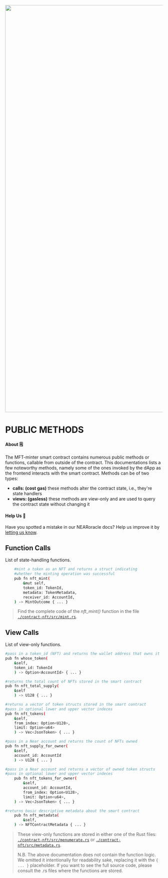 <p align="center">
  <a href="https://near.org/">
    <img alt="NearMonotoneWhite" src="https://github.com/BalloonBox-Inc/NEARoracle-Contract/blob/dev/images/monotone-white-bg.png" width="1300" />
  </a>
</p>

# PUBLIC METHODS

#### About :spiral_notepad:
The MFT-minter smart contract contains numerous public methods or functions, callable from outside of the contract. This documentations lists a few noteworthy methods, namely some of the ones invoked by the dApp as the frontend interacts with the smart contract. Methods can be of two types:
 - **calls: (cost gas)** these methods alter the contract state, i.e., they're state handlers
 - **views: (gasless)** these methods are view-only and are used to query the contract state without changing it

#### Help Us :handshake:
Have you spotted a mistake in our NEARoracle docs? Help us improve it by [letting us know](https://www.balloonbox.io/contact).

## Function Calls
List of state-handling functions.
```bash
    #mint a token as an NFT and returns a struct indicating
    #whether the minting operation was successful
    pub fn nft_mint(
        &mut self,
        token_id: TokenId,
        metadata: TokenMetadata,
        receiver_id: AccountId,
    ) -> MintOutcome { ... }
```
> Find the complete code of the *nft_mint()* function in the file [`./contract-nft/src/mint.rs`](contract-nft/src/mint.rs).

## View Calls
List of view-only functions.
```bash
#pass in a token_id (NFT) and returns the wallet address that owns it
pub fn whose_token(
    &self,
    token_id: TokenId
    ) -> Option<AccountId> { ... }

#returns the total count of NFTs stored in the smart contract
pub fn nft_total_supply(
    &self
    ) -> U128 { ... }

#returns a vector of token structs stored in the smart contract
#pass in optional lower and upper vector indeces
pub fn nft_tokens(
    &self,
    from_index: Option<U128>,
    limit: Option<u64>
    ) -> Vec<JsonToken> { ... }

#pass in a Near account and returns the count of NFTs owned
pub fn nft_supply_for_owner(
    &self,
    account_id: AccountId
    ) -> U128 { ... }

#pass in a Near account and returns a vector of owned token structs
#pass in optional lower and upper vector indeces
    pub fn nft_tokens_for_owner(
        &self,
        account_id: AccountId,
        from_index: Option<U128>,
        limit: Option<u64>,
    ) -> Vec<JsonToken> { ... }

#returns basic descriptive metadata about the smart contract
    pub fn nft_metadata(
        &self,
    ) -> NFTContractMetadata { ... }
```
> These view-only functions are stored in either one of the Rust files: [`./contract-nft/src/menumerate.rs`](contract-nft/src/enumerate.rs) or [`./contract-nft/src/metadata.rs`](contract-nft/src/metadata.rs).
> 
> N.B. The above documentation does not contain the function logic. We omitted it intentionally for readability sake, replacing it with the `{ ... }` placeholder. If you want to see the full source code, please consult the .rs files where the functions are stored.